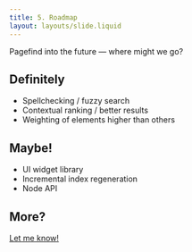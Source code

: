 ```yaml
---
title: 5. Roadmap
layout: layouts/slide.liquid
---
```


Pagefind into the future — where might we go?

## Definitely
- Spellchecking / fuzzy search
- Contextual ranking / better results
- Weighting of elements higher than others

## Maybe!
- UI widget library
- Incremental index regeneration
- Node API

## More?
[Let me know!](https://github.com/CloudCannon/pagefind/issues)